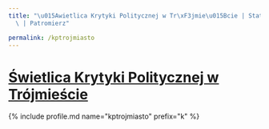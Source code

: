 ```yaml
---
title: "\u015Awietlica Krytyki Politycznej w Tr\xF3jmie\u015Bcie | Statystyki patronite.pl\
  \ | Patromierz"

permalink: /kptrojmiasto
---
```


# [Świetlica Krytyki Politycznej w Trójmieście](https://patronite.pl/kptrojmiasto)

{% include profile.md name="kptrojmiasto" prefix="k" %}
